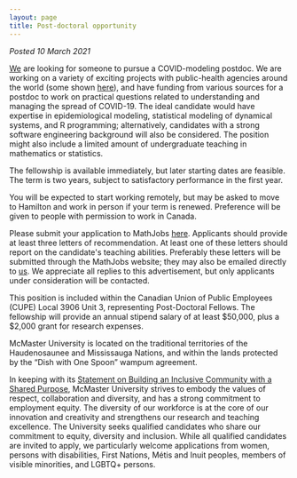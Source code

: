 ```yaml
---
layout: page
title: Post-doctoral opportunity
---
```


_Posted 10 March 2021_

[We](https://mac-theobio.github.io/index.html) are looking for someone to pursue a COVID-modeling postdoc. We are working on a variety of exciting projects with public-health agencies around the world (some shown [here](https://mac-theobio.github.io/covid-19/)), and have funding from various sources for a postdoc to work on practical questions related to understanding and managing the spread of COVID-19. The ideal candidate would have expertise in epidemiological modeling, statistical modeling of dynamical systems, and R programming; alternatively, candidates with a strong software engineering background will also be considered. The position might also include a limited amount of undergraduate teaching in mathematics or statistics.

The fellowship is available immediately, but later starting dates are feasible. The term is two years, subject to satisfactory performance in the first year.

You will be expected to start working remotely, but may be asked to move to Hamilton and work in person if your term is renewed. Preference will be given to people with permission to work in Canada.

Please submit your application to MathJobs [here](...). Applicants should provide at least three letters of recommendation. At least one of these letters should report on the candidate's teaching abilities. Preferably these letters will be submitted through the MathJobs website; they may also be emailed directly to [us](mailto:bbolker+covidpostdoc@gmail.com). We appreciate all replies to this advertisement, but only applicants under consideration will be contacted. 

<!-- 
COMMENT
__To apply:__ [send us](mailto:bbolker+covidpostdoc@gmail.com) a cover letter, a CV (including the name of three referees we can contact), and a research statement (of any form, not too long). Send these as PDF attachments. 
-->

This position is included within the Canadian Union of Public Employees (CUPE) Local 3906 Unit 3, representing Post-Doctoral Fellows. The fellowship will provide an annual stipend salary of at least $50,000, plus a $2,000 grant for research expenses.

McMaster University is located on the traditional territories of the Haudenosaunee and Mississauga Nations, and within the lands protected by the “Dish with One Spoon” wampum agreement.

In keeping with its [Statement on Building an Inclusive Community with a Shared Purpose,](https://secretariat.mcmaster.ca/app/uploads/Statement-on-Building-an-Inclusive-Community-with-a-Shared-Purpose.pdf) McMaster University strives to embody the values of respect, collaboration and diversity, and has a strong commitment to employment equity. The diversity of our workforce is at the core of our innovation and creativity and strengthens our research and teaching excellence. The University seeks qualified candidates who share our commitment to equity, diversity and inclusion. While all qualified candidates are invited to apply, we particularly welcome applications from women, persons with disabilities, First Nations, Métis and Inuit peoples, members of visible minorities, and LGBTQ+ persons.
